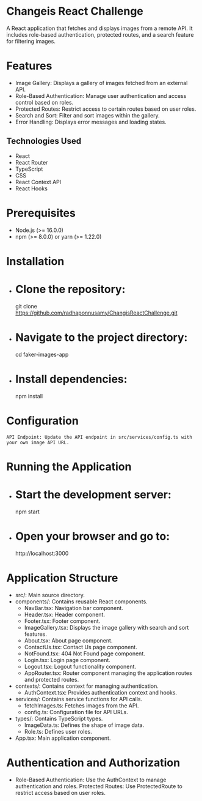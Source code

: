 # Changeis  React Challenge
A React application that fetches and displays images from a remote API. It includes role-based authentication, protected routes, and a search feature for filtering images.
# Features
- Image Gallery: Displays a gallery of images fetched from an external API.
- Role-Based Authentication: Manage user authentication and access control based on roles.
- Protected Routes: Restrict access to certain routes based on user roles.
- Search and Sort: Filter and sort images within the gallery.
- Error Handling: Displays error messages and loading states.
  
## Technologies Used

- React
- React Router
- TypeScript
- CSS
- React Context API
- React Hooks

# Prerequisites
- Node.js (>= 16.0.0)
- npm (>= 8.0.0) or yarn (>= 1.22.0)

# Installation
  - # Clone the repository:
    git clone https://github.com/radhaponnusamy/ChangisReactChallenge.git
- # Navigate to the project directory:
    cd faker-images-app
- # Install dependencies:
    npm install

# Configuration
    API Endpoint: Update the API endpoint in src/services/config.ts with your own image API URL. 

# Running the Application

 - # Start the development server:
    npm start

 - # Open your browser and go to:
    http://localhost:3000

# Application Structure

- src/: Main source directory.
- components/: Contains reusable React components.
  - NavBar.tsx: Navigation bar component.
  - Header.tsx: Header component.
  - Footer.tsx: Footer component.
  - ImageGallery.tsx: Displays the image gallery with search and sort features.
  - About.tsx: About page component.
  - ContactUs.tsx: Contact Us page component.
  - NotFound.tsx: 404 Not Found page component.
  - Login.tsx: Login page component.
  - Logout.tsx: Logout functionality component.
  - AppRouter.tsx: Router component managing the application routes and protected routes.
- contexts/: Contains context for managing authentication.
  - AuthContext.tsx: Provides authentication context and hooks.
- services/: Contains service functions for API calls.
  - fetchImages.ts: Fetches images from the API.
  - config.ts: Configuration file for API URLs.
- types/: Contains TypeScript types.
  - ImageData.ts: Defines the shape of image data.
  - Role.ts: Defines user roles.
- App.tsx: Main application component.


# Authentication and Authorization
- Role-Based Authentication: Use the AuthContext to manage authentication and roles.
Protected Routes: Use ProtectedRoute to restrict access based on user roles.
